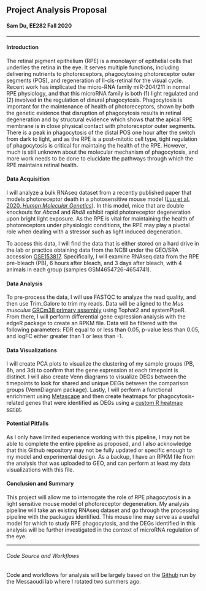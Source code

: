 ## Project Analysis Proposal
#### Sam Du, EE282 Fall 2020

___

#### Introduction

The retinal pigment epithelium (RPE) is a monolayer of epithelial cells that underlies the retina in the eye. It serves multiple functions, including delivering nutrients to photoreceptors, phagocytosing photoreceptor outer segments (POS), and regeneration of ll-cis-retinal for the visual cycle. Recent work has implicated the micro-RNA family miR-204/211 in normal RPE physiology, and that this microRNA family is both (1) light regulated and (2) involved in the regulation of dinural phagocytosis. Phagocytosis is important for the maintenance of health of photoreceptors, shown by both the genetic evidence that disruption of phagocytosis results in retinal degeneration and by structural evidence which shows that the apical RPE membrane is in close physical contact with photoreceptor outer segments. There is a peak in phagocytosis of the distal POS one hour after the switch from dark to light, and as the RPE is a post-mitotic cell type, tight regulation of phagocytosis is critical for maintaing the health of the RPE. However, much is still unknown about the molecular mechanism of phagocytosis, and more work needs to be done to elucidate the pathways through which the RPE maintains retinal health.

#### Data Acquisition

I will analyze a bulk RNAseq dataset from a recently published paper that models photoreceptor death in a photosensitive mouse model ([Luu et al. 2020, _Human Molecular Genetics_](https://academic.oup.com/hmg/article/29/15/2611/5874042)). In this model, mice that are double knockouts for _Abca4_ and _Rhd8_ exhibit rapid photoreceptor degeneration upon bright light exposure. As the RPE is vital for maintaining the health of photoreceptors under physiologic conditions, the RPE may play a pivotal role when dealing with a stressor such as light induced degeneration.

To access this data, I will find the data that is either stored on a hard drive in the lab or practice obtaining data from the NCBI under the GEO/SRA accession [GSE153817](https://www.ncbi.nlm.nih.gov/Traces/study/?acc=PRJNA644202&o=acc_s%3Aa). Specifically, I will examine RNAseq data from the RPE pre-bleach (PB), 6 hours after bleach, and 3 days after bleach, with 4 animals in each group (samples GSM4654726-4654741).

#### Data Analysis

To pre-process the data, I will use FASTQC to analyze the read quality, and then use Trim_Galore to trim my reads. Data will be aligned to the _Mus musculus_ [GRCm38 primary assembly](ftp://ftp.ensembl.org/pub/release-101/fasta/mus_musculus/dna/Mus_musculus.GRCm38.dna.primary_assembly.fa.gz) using Tophat2 and systemPipeR. From there, I will perform differential gene expression analysis with the edgeR package to create an RPKM file. Data will be filtered with the following parameters: FDR equal to or less than 0.05, p-value less than 0.05, and logFC either greater than 1 or less than -1. 

#### Data Visualizations

I will create PCA plots to visualize the clustering of my sample groups (PB, 6h, and 3d) to confirm that the gene expression at each timepoint is distinct. I will also create Venn diagrams to visualize DEGs between the timepoints to look for shared and unique DEGs between the comparison groups (VennDiagram package). Lastly, I will perform a functional enrichment using [Metascape](https://metascape.org/gp/index.html#/main/step1) and then create heatmaps for phagocytosis-related genes that were identified as DEGs using a [custom R heatmap script](https://github.com/MessaoudiLab/Data-Visualization/tree/master/Heatmaps/GeneExpression). 

#### Potential Pitfalls

As I only have limited experience working with this pipeline, I may not be able to complete the entire pipeline as proposed, and I also acknowledge that this Github repository may not be fully updated or specific enough to my model and experimental design. As a backup, I have an RPKM file from the analysis that was uploaded to GEO, and can perform at least my data visualizations with this file.

#### Conclusion and Summary

This project will allow me to interrogate the role of RPE phagocytosis in a light sensitive mouse model of photoreceptor degeneration. My analysis pipeline will take an existing RNAseq dataset and go through the processing pipeline with the packages identified. This mouse line may serve as a useful model for which to study RPE phagocytosis, and the DEGs identified in this analysis will be further investigated in the context of microRNA regulation of the eye.

---

###### Code Source and Workflows

Code and workflows for analysis will be largely based on the [Github](https://github.com/MessaoudiLab) run by the Messaoudi lab where I rotated two summers ago. 
